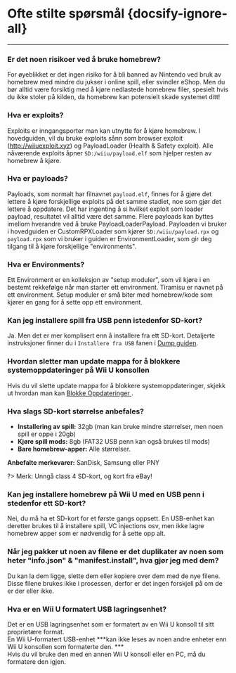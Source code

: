 # Ofte stilte spørsmål {docsify-ignore-all}
---

### Er det noen risikoer ved å bruke homebrew?

For øyeblikket er det ingen risiko for å bli banned av Nintendo ved bruk av homebrew med mindre du jukser i online spill, eller svindler eShop. Men du bør alltid være forsiktig med å kjøre nedlastede homebrew filer, spesielt hvis du ikke stoler på kilden, da homebrew kan potensielt skade systemet ditt!

### Hva er exploits?

Exploits er inngangsporter man kan utnytte for å kjøre homebrew. I hovedguiden, vil du bruke exploits sånn som browser exploit (http://wiiuexploit.xyz) og PayloadLoader (Health & Safety exploit). Alle nåværende exploits åpner `SD:/wiiu/payload.elf` som hjelper resten av homebrew å kjøre.

### Hva er payloads?

Payloads, som normalt har filnavnet `payload.elf`, finnes for å gjøre det lettere å kjøre forskjellige exploits på det samme stadiet, noe som gjør det lettere å oppdatere. Det har ingenting å si hvilket exploit som loader payload, resultatet vil alltid være det samme. Flere payloads kan byttes imellom hverandre ved å bruke PayloadLoaderPayload. Payloaden vi bruker i hovedguiden er CustomRPXLoader som kjører `SD:/wiiu/payload.rpx` og `payload.rpx` som vi bruker i guiden er EnvironmentLoader, som gir deg tilgang til å kjøre forskjellige "environments".

### Hva er Environments?

Ett Environment er en kolleksjon av "setup moduler", som vil kjøre i en bestemt rekkefølge når man starter ett environment. Tiramisu er navnet på ett environment. Setup moduler er små biter med homebrew/kode som kjører en gang for å sette opp ett environment.

### Kan jeg installere spill fra USB penn istedenfor SD-kort?

Ja. Men det er mer komplisert enn å installere fra ett SD-kort. Detaljerte instruksjoner finner du i `Installere fra USB` fanen i [Dump guiden](dump-games).

### Hvordan sletter man update mappa for å blokkere systemoppdateringer på Wii U konsollen

Hvis du vil slette update mappa for å blokkere systemoppdateringer, skjekk ut hvordan man kan [Blokke Oppdateringer ](block-updates).

### Hva slags SD-kort størrelse anbefales?

 - **Installering av spill:** 32gb (man kan bruke mindre størrelser, men noen spill er oppe i 20gb)
 - **Kjøre spill mods:** 8gb (FAT32 USB penn kan også brukes til mods)
 - **Bare homebrew-apper:** Alle størrelser.

**Anbefalte merkevarer:** SanDisk, Samsung eller PNY

?> Merk: Unngå class 4 SD-kort, og kort fra eBay!

### Kan jeg installere homebrew på Wii U med en USB penn i stedenfor ett SD-kort?

Nei, du må ha et SD-kort for et første gangs oppsett. En USB-enhet kan deretter brukes til å installere spill, VC injections osv, men ikke lagre homebrew apper som er nødvendig for å sette opp alt.

### Når jeg pakker ut noen av filene er det duplikater av noen som heter "info.json" & "manifest.install", hva gjør jeg med dem?

Du kan la dem ligge, slette dem eller kopiere over dem med de nye filene. Disse filene brukes ikke i prosessen, derfor er det ingen forskjell på om de er der eller ikke.

### Hva er en Wii U formatert USB lagringsenhet?

Det er en USB lagringsenhet som er formatert av en Wii U konsoll til sitt proprietære format.  
En Wii U-formatert USB-enhet ***kan ikke leses av noen andre enheter enn Wii U konsollen som formaterte den. ***   
Hvis du vil bruke den med en annen Wii U konsoll eller en PC, må du formatere den igjen.
